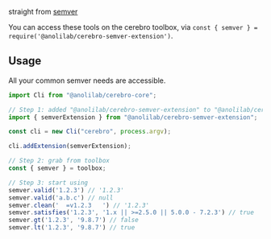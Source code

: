 straight from [semver](https://github.com/npm/node-semver)

You can access these tools on the cerebro toolbox, via `const { semver } = require('@anolilab/cerebro-semver-extension')`.

## Usage

All your common semver needs are accessible.

```js
import Cli from "@anolilab/cerebro-core";

// Step 1: added "@anolilab/cerebro-semver-extension" to "@anolilab/cerebro-core"
import { semverExtension } from "@anolilab/cerebro-semver-extension";

const cli = new Cli("cerebro", process.argv);

cli.addExtension(semverExtension);

// Step 2: grab from toolbox
const { semver } = toolbox;

// Step 3: start using
semver.valid('1.2.3') // '1.2.3'
semver.valid('a.b.c') // null
semver.clean('  =v1.2.3   ') // '1.2.3'
semver.satisfies('1.2.3', '1.x || >=2.5.0 || 5.0.0 - 7.2.3') // true
semver.gt('1.2.3', '9.8.7') // false
semver.lt('1.2.3', '9.8.7') // true
```
